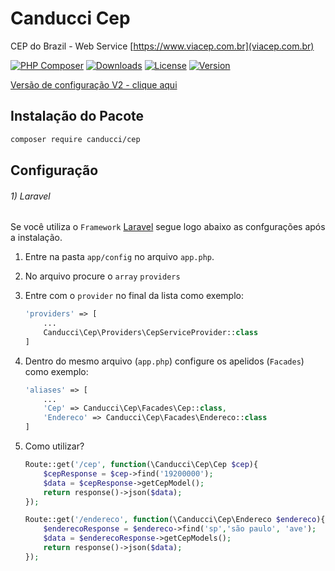 # Canducci Cep

CEP do Brazil - Web Service [https://www.viacep.com.br](viacep.com.br)

[![PHP Composer](https://github.com/netdragoon/canduccicep/workflows/PHP%20Composer/badge.svg)](https://packagist.org/packages/canducci/cep)
[![Downloads](https://img.shields.io/packagist/dt/canducci/cep.svg?style=flat)](https://packagist.org/packages/canducci/cep)
[![License](https://img.shields.io/packagist/l/canducci/cep.svg)](https://packagist.org/packages/canducci/cep)
[![Version](https://img.shields.io/packagist/v/canducci/cep.svg?label=version)](https://packagist.org/packages/canducci/cep)

[Versão de configuração V2 - clique aqui](https://github.com/netdragoon/canduccicep/blob/master/READMEv2.md)

## Instalação do Pacote

```sh
composer require canducci/cep
```


## Configuração

###### 1) Laravel

Se você utiliza o `Framework` [Laravel](https://www.laravel.com) segue logo abaixo as confgurações após a instalação.

1. Entre na pasta `app/config` no arquivo `app.php`.
2. No arquivo procure o `array` `providers`
3. Entre com o `provider` no final da lista como exemplo:

    ````php
    'providers' => [
        ...
        Canducci\Cep\Providers\CepServiceProvider::class
    ]


4. Dentro do mesmo arquivo (`app.php`) configure os apelidos (`Facades`) como exemplo:
    
    ```php
    'aliases' => [
        ...
        'Cep' => Canducci\Cep\Facades\Cep::class,
        'Endereco' => Canducci\Cep\Facades\Endereco::class
    ]  

5. Como utilizar?

    ```php
    Route::get('/cep', function(\Canducci\Cep\Cep $cep){
        $cepResponse = $cep->find('19200000');
        $data = $cepResponse->getCepModel();        
        return response()->json($data);
    });

    Route::get('/endereco', function(\Canducci\Cep\Endereco $endereco){
        $enderecoResponse = $endereco->find('sp','são paulo', 'ave');
        $data = $enderecoResponse->getCepModels();        
        return response()->json($data);
    });